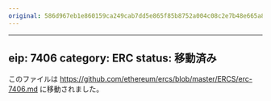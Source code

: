 ```yaml
---
original: 586d967eb1e860159ca249cab7dd5e865f85b8752a004c08c2e7b48e665a8472
---
```


---
eip: 7406
category: ERC
status: 移動済み
---

このファイルは https://github.com/ethereum/ercs/blob/master/ERCS/erc-7406.md に移動されました。